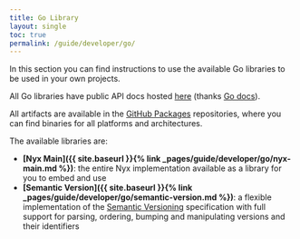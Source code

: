 ```yaml
---
title: Go Library
layout: single
toc: true
permalink: /guide/developer/go/
---
```


In this section you can find instructions to use the available Go libraries to be used in your own projects.

All Go libraries have public API docs hosted [here](https://pkg.go.dev/search?q=mooltiverse%2Fnyx) (thanks [Go docs](https://pkg.go.dev/)).

All artifacts are available in the [GitHub Packages](https://github.com/mooltiverse/nyx/packages/) repositories, where you can find binaries for all platforms and architectures.

The available libraries are:

* **[Nyx Main]({{ site.baseurl }}{% link _pages/guide/developer/go/nyx-main.md %})**: the entire Nyx implementation available as a library for you to embed and use
* **[Semantic Version]({{ site.baseurl }}{% link _pages/guide/developer/go/semantic-version.md %})**: a flexible implementation of the [Semantic Versioning](https://semver.org/) specification with full support for parsing, ordering, bumping and manipulating versions and their identifiers
